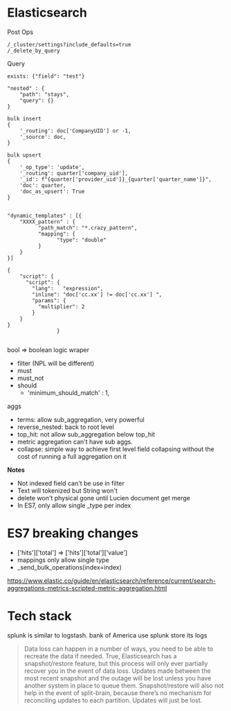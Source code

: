 # Elasticsearch
Post Ops
```
/_cluster/settings?include_defaults=true
/_delete_by_query
```
Query
```
exists: {"field": "test"}

"nested" : {
    "path": "stays",
    "query": {}
}

bulk insert
{
    '_routing': doc['CompanyUID'] or -1,
    '_source': doc,
}

bulk upsert
{
    '_op_type': 'update',
    '_routing': quarter['company_uid'],
    '_id': f"{quarter['provider_uid']}_{quarter['quarter_name']}",
    'doc': quarter,
    'doc_as_upsert': True
}


"dynamic_templates" : [{
    "XXXX_pattern" : {
          "path_match": "*.crazy_pattern",
          "mapping": {
                "type": "double"
          }
    }
}]

{
	"script": {
      "script": {
        "lang":   "expression",
        "inline": "doc['cc.xx'] != doc['cc.xx'] ",
        "params": {
          "multiplier": 2
        }
    }
}
				}


```

bool => boolean logic wraper
- filter (NPL will be different)
- must
- must_not
- should
  - 'minimum_should_match' : 1,

aggs
- terms: allow sub_aggregation, very powerful
- reverse_nested: back to root level
- top_hit: not allow sub_aggregation below top_hit
- metric aggregation can't have sub aggs.
- collapse: simple way to achieve first level field collapsing without the cost of running a full aggregation on it

**Notes**
- Not indexed field can't be use in filter
- Text will tokenized but String won't
- delete won't physical gone until Lucien document get merge
- In ES7, only allow single _type per index

# ES7 breaking changes

- ['hits']['total'] => ['hits']['total']['value']
- mappings only allow single type
- _send_bulk_operations(index=index)

https://www.elastic.co/guide/en/elasticsearch/reference/current/search-aggregations-metrics-scripted-metric-aggregation.html

# Tech stack

splunk is similar to logstash. bank of America use splunk store its logs

> Data loss can happen in a number of ways, you need to be able to recreate the data if needed. True, Elasticsearch has a snapshot/restore feature, but this process will only ever partially recover you in the event of data loss. Updates made between the most recent snapshot and the outage will be lost unless you have another system in place to queue them. Snapshot/restore will also not help in the event of split-brain, because there’s no mechanism for reconciling updates to each partition. Updates will just be lost.